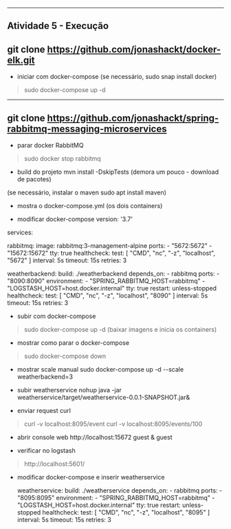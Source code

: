 ----------------------------------------------------------
Atividade 5 - Execução
----------------------------------------------------------
git clone https://github.com/jonashackt/docker-elk.git
----------------------------------------------------------

- iniciar com docker-compose
(se necessário, sudo snap install docker)
> sudo docker-compose up -d
----------------------------------------------------------
git clone https://github.com/jonashackt/spring-rabbitmq-messaging-microservices
----------------------------------------------------------

- parar docker RabbitMQ
> sudo docker stop rabbitmq

- build do projeto
mvn install -DskipTests (demora um pouco - download de pacotes)

(se necessário, instalar o maven sudo apt install maven)

- mostra o docker-compose.yml (os dois containers)

- modificar docker-compose
version: '3.7'

services:

  rabbitmq:
    image: rabbitmq:3-management-alpine
    ports:
      - "5672:5672"
      - "15672:15672"
    tty:
      true
    healthcheck:
      test: [ "CMD", "nc", "-z", "localhost", "5672" ]
      interval: 5s
      timeout: 15s
      retries: 3

  weatherbackend:
    build: ./weatherbackend
    depends_on:
      - rabbitmq
    ports:
      - "8090:8090"
    environment:
      - "SPRING_RABBITMQ_HOST=rabbitmq"
      - "LOGSTASH_HOST=host.docker.internal"
    tty:
      true
    restart:
      unless-stopped
    healthcheck:
      test: [ "CMD", "nc", "-z", "localhost", "8090" ]
      interval: 5s
      timeout: 15s
      retries: 3


- subir com docker-compose
> sudo docker-compose up -d (baixar imagens e inicia os containers)

- mostrar como parar o docker-compose 
> sudo docker-compose down

- mostrar scale manual
sudo docker-compose up -d --scale weatherbackend=3

- subir weatherservice
nohup java -jar weatherservice/target/weatherservice-0.0.1-SNAPSHOT.jar&

- enviar request curl
> curl -v localhost:8095/event
> curl -v localhost:8095/events/100

- abrir console web
http://localhost:15672
guest & guest

- verificar no logstash
> http://localhost:5601/

- modificar docker-compose e inserir weatherservice

  weatherservice:
    build: ./weatherservice
    depends_on:
      - rabbitmq
    ports:
      - "8095:8095"
    environment:
      - "SPRING_RABBITMQ_HOST=rabbitmq"
      - "LOGSTASH_HOST=host.docker.internal"
    tty:
      true
    restart:
      unless-stopped
    healthcheck:
      test: [ "CMD", "nc", "-z", "localhost", "8095" ]
      interval: 5s
      timeout: 15s
      retries: 3